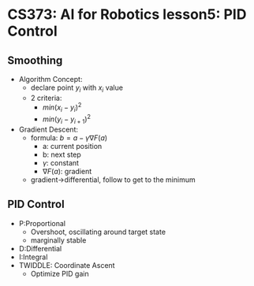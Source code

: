 # CS373: AI for Robotics lesson5: PID Control

## Smoothing 
- Algorithm Concept:
    + declare point $y_i$ with $x_i$ value
    + 2 criteria: 
        + $min(x_i - y_i)^2$
        + $min(y_i - y_{i+1})^2$
- Gradient Descent:
    + formula: $b = a -\gamma \nabla F(a)$  
        + a: current position
        + b: next step
        + $\gamma$: constant
        + $\nabla F(a)$: gradient 
    + gradient->differential, follow to get to the minimum


## PID Control
- P:Proportional
    + Overshoot, oscillating around target state
    + marginally stable
- D:Differential
- I:Integral
- TWIDDLE: Coordinate Ascent
    - Optimize PID gain